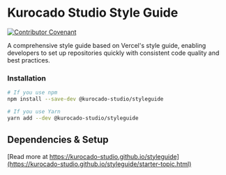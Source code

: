 <!--
 * Made with ❤️ and adobo by Kurocado Studio
 * Copyright (c) 2024. All Rights Reserved.
 *
 * Learn more about Kurocado Studio: {@link https://www.kurocado.studio}
 *
 * Explore our open-source projects: {@link https://github.com/kurocado-studio}
-->

# Kurocado Studio Style Guide

[![Contributor Covenant](https://img.shields.io/badge/Contributor%20Covenant-2.1-4baaaa.svg)](https://kurocado-studio.github.io/styleguide/contributing.html)

A comprehensive style guide based on Vercel's style guide, enabling developers to set up
repositories quickly with consistent code quality and best practices.

### Installation

```bash
# If you use npm
npm install --save-dev @kurocado-studio/styleguide

# If you use Yarn
yarn add --dev @kurocado-studio/styleguide
```

## Dependencies & Setup

[Read more at https://kurocado-studio.github.io/styleguide](https://kurocado-studio.github.io/styleguide/starter-topic.html)
